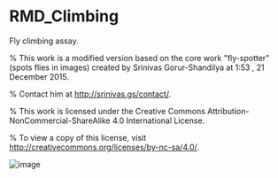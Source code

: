 # RMD_Climbing

Fly climbing assay.

% This work is a modified version based on the core work "fly-spotter"(spots flies in images) created by Srinivas Gorur-Shandilya at 1:53 , 21 December 2015.

% Contact him at http://srinivas.gs/contact/.

% This work is licensed under the Creative Commons Attribution-NonCommercial-ShareAlike 4.0 International License.

% To view a copy of this license, visit http://creativecommons.org/licenses/by-nc-sa/4.0/.

![image](https://user-images.githubusercontent.com/22294036/119248095-6dca7880-bbc1-11eb-834d-f5faab0a8523.png)
